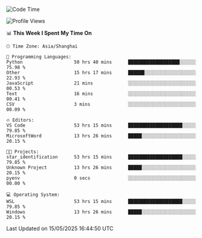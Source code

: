 <!--START_SECTION:waka-->
![Code Time](http://img.shields.io/badge/Code%20Time-2%2C851%20hrs%201%20min-blue)

![Profile Views](http://img.shields.io/badge/Profile%20Views-0-blue)

📊 **This Week I Spent My Time On** 

```text
🕑︎ Time Zone: Asia/Shanghai

💬 Programming Languages: 
Python                   50 hrs 40 mins      ███████████████████░░░░░░   75.98 % 
Other                    15 hrs 17 mins      ██████░░░░░░░░░░░░░░░░░░░   22.93 % 
JavaScript               21 mins             ░░░░░░░░░░░░░░░░░░░░░░░░░   00.53 % 
Text                     16 mins             ░░░░░░░░░░░░░░░░░░░░░░░░░   00.41 % 
CSV                      3 mins              ░░░░░░░░░░░░░░░░░░░░░░░░░   00.09 % 

🔥 Editors: 
VS Code                  53 hrs 15 mins      ████████████████████░░░░░   79.85 % 
MicrosoftWord            13 hrs 26 mins      █████░░░░░░░░░░░░░░░░░░░░   20.15 % 

🐱‍💻 Projects: 
star_identification      53 hrs 15 mins      ████████████████████░░░░░   79.85 % 
Unknown Project          13 hrs 26 mins      █████░░░░░░░░░░░░░░░░░░░░   20.15 % 
pyenv                    0 secs              ░░░░░░░░░░░░░░░░░░░░░░░░░   00.00 % 

💻 Operating System: 
WSL                      53 hrs 15 mins      ████████████████████░░░░░   79.85 % 
Windows                  13 hrs 26 mins      █████░░░░░░░░░░░░░░░░░░░░   20.15 % 
```


 Last Updated on 15/05/2025 16:44:50 UTC
<!--END_SECTION:waka-->